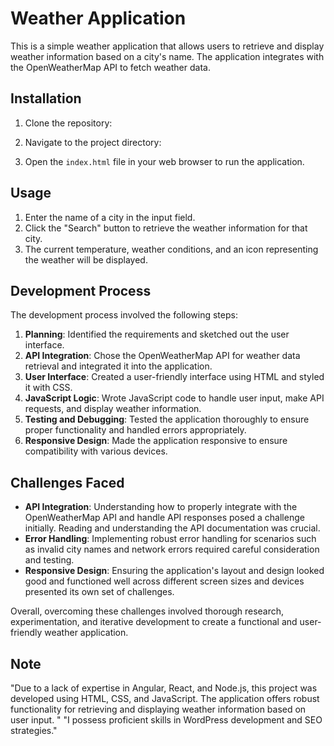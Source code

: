 # Weather Application

This is a simple weather application that allows users to retrieve and display weather information based on a city's name. The application integrates with the OpenWeatherMap API to fetch weather data.

## Installation

1. Clone the repository:


2. Navigate to the project directory:


3. Open the `index.html` file in your web browser to run the application.

## Usage

1. Enter the name of a city in the input field.
2. Click the "Search" button to retrieve the weather information for that city.
3. The current temperature, weather conditions, and an icon representing the weather will be displayed.

## Development Process

The development process involved the following steps:

1. **Planning**: Identified the requirements and sketched out the user interface.
2. **API Integration**: Chose the OpenWeatherMap API for weather data retrieval and integrated it into the application.
3. **User Interface**: Created a user-friendly interface using HTML and styled it with CSS.
4. **JavaScript Logic**: Wrote JavaScript code to handle user input, make API requests, and display weather information.
5. **Testing and Debugging**: Tested the application thoroughly to ensure proper functionality and handled errors appropriately.
6. **Responsive Design**: Made the application responsive to ensure compatibility with various devices.

## Challenges Faced

- **API Integration**: Understanding how to properly integrate with the OpenWeatherMap API and handle API responses posed a challenge initially. Reading and understanding the API documentation was crucial.
- **Error Handling**: Implementing robust error handling for scenarios such as invalid city names and network errors required careful consideration and testing.
- **Responsive Design**: Ensuring the application's layout and design looked good and functioned well across different screen sizes and devices presented its own set of challenges.

Overall, overcoming these challenges involved thorough research, experimentation, and iterative development to create a functional and user-friendly weather application.

## Note 

"Due to a lack of expertise in Angular, React, and Node.js, this project was developed using HTML, CSS, and JavaScript.
The application offers robust functionality for retrieving and displaying weather information based on user input. "
"I possess proficient skills in WordPress development and SEO strategies."

